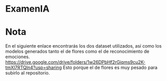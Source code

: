 # ExamenIA
# Nota
En el siguiente enlace encontrarás los dos dataset utilizados, así como los modelos generados tanto el de flores como el de reconocimiento de emociones. 
https://drive.google.com/drive/folders/1w26DPbHf2rGiqms9cu2K-tmXl7RTQln4?usp=sharing
Esto porque el de flores es muy pesado para subirlo al repositorio.

